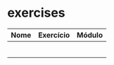 # exercises
| Nome        | Exercício   | Módulo |
| ------------| ------------| -------|
|             |             |        |
|             |             |        |
|             |             |        |
|             |             |        |
|             |             |        |
|             |             |        |

